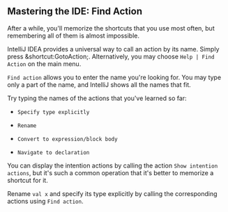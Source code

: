 ## Mastering the IDE: Find Action

After a while, you'll memorize the shortcuts that you use most often, but
remembering all of them is almost impossible.

IntelliJ IDEA provides a universal way to call an action by its name. Simply
press <span class="shortcut">&shortcut:GotoAction;</span>. Alternatively, you
may choose <span class="control">`Help | Find Action`</span> on the main menu.

<span class="control">`Find action`</span>
allows you to enter the name you're looking for. You may type
only a part of the name, and IntelliJ shows all the names that fit.

Try typing the names of the actions that you've learned so far:

- <span class="control">`Specify type explicitly`</span>

- <span class="control">`Rename`</span>

- <span class="control">`Convert to expression/block body`</span>

- <span class="control">`Navigate to declaration`</span>

You can display the intention actions by calling the action
<span class="control">`Show intention actions`</span>, but it's such a common
operation that it's better to memorize a shortcut for it.

Rename `val x` and specify its type explicitly by calling the
corresponding actions using <span class="control">`Find action`</span>.
